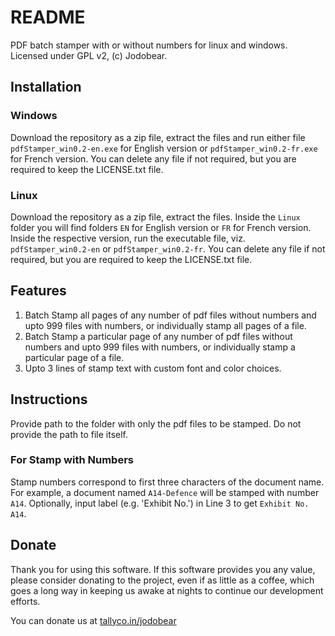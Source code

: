 # README

PDF batch stamper with or without numbers for linux and windows. Licensed under GPL v2, (c) Jodobear.

## Installation

### Windows

Download the repository as a zip file, extract the files and run either file `pdfStamper_win0.2-en.exe` for English version or `pdfStamper_win0.2-fr.exe` for French version. You can delete any file if not required, but you are required to keep the LICENSE.txt file.

### Linux

Download the repository as a zip file, extract the files. Inside the `Linux` folder you will find folders `EN` for English version or `FR` for French version. Inside the respective version, run the executable file, viz. `pdfStamper_win0.2-en` or `pdfStamper_win0.2-fr`. You can delete any file if not required, but you are required to keep the LICENSE.txt file.

## Features

1. Batch Stamp all pages of any number of pdf files without numbers and upto 999 files with numbers, or individually stamp all pages of a file.
2. Batch Stamp a particular page of any number of pdf files without numbers and upto 999 files with numbers, or individually stamp a particular page of a file.
3. Upto 3 lines of stamp text with custom font and color choices.

## Instructions

Provide path to the folder with only the pdf files to be stamped. Do not provide the path to file itself.

### For Stamp with Numbers

Stamp numbers correspond to first three characters of the document name. For example, a document named `A14-Defence` will be stamped with number `A14`. Optionally, input label (e.g. 'Exhibit No.') in Line 3 to get `Exhibit No. A14`.

## Donate

Thank you for using this software. If this software provides you any value, please consider donating to the project, even if as little as a coffee, which goes a long way in keeping us awake at nights to continue our development efforts.

You can donate us at <a href="https://tallyco.in/jodobear" target="_blank">tallyco.in/jodobear</a>
